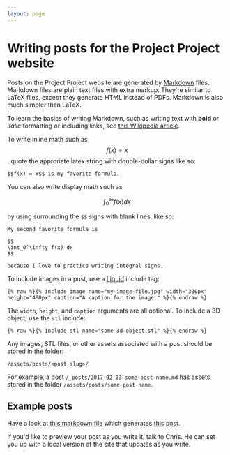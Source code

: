 ```yaml
---
layout: page
---
```


# Writing posts for the Project Project website

Posts on the Project Project website are generated by [Markdown](https://daringfireball.net/projects/markdown/) files. Markdown files are plain text files with extra markup. They're similar to LaTeX files, except they generate HTML instead of PDFs. Markdown is also much simpler than LaTeX.

To learn the basics of writing Markdown, such as writing text with **bold** or _italic_ formatting or including links, see [this Wikipedia article](https://en.wikipedia.org/wiki/Markdown#Example).

To write inline math such as $$f(x) = x$$, quote the approriate latex string with double-dollar signs like so:

```
$$f(x) = x$$ is my favorite formula.
```

You can also write display math such as

$$
\int_0^\infty f(x) dx
$$

by using surrounding the `$$` signs with blank lines, like so:

```
My second favorite formula is 

$$
\int_0^\infty f(x) dx
$$

because I love to practice writing integral signs.
```

To include images in a post, use a [Liquid](https://shopify.github.io/liquid/) include tag:

```
{% raw %}{% include image name="my-image-file.jpg" width="300px" height="400px" caption="A caption for the image." %}{% endraw %}
```

The `width`, `height`, and `caption` arguments are all optional. To include a 3D object, use the `stl` include:

```
{% raw %}{% include stl name="some-3d-object.stl" %}{% endraw %}
```

Any images, STL files, or other assets associated with a post should be stored in the folder:

```
/assets/posts/<post slug>/
```

For example, a post `/_posts/2017-02-03-some-post-name.md` has assets stored in the folder `/assets/posts/some-post-name`.


## Example posts

Have a look at [this markdown file](https://raw.githubusercontent.com/chnn/project-project-website/master/_posts/2017-07-14-greens-theorem.md) which generates [this post](http://people.reed.edu/~ormsbyk/projectproject/posts/greens-theorem.html).

If you'd like to preview your post as you write it, talk to Chris. He can set you up with a local version of the site that updates as you write.
